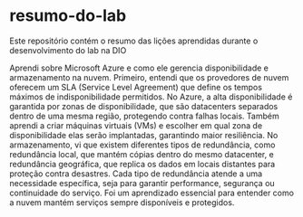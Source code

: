 # resumo-do-lab
Este repositório contém o resumo das lições aprendidas durante o desenvolvimento do lab na DIO

Aprendi sobre Microsoft Azure e como ele gerencia disponibilidade e armazenamento na nuvem. Primeiro, entendi que os provedores de nuvem oferecem um SLA (Service Level Agreement) que define os tempos máximos de indisponibilidade permitidos. No Azure, a alta disponibilidade é garantida por zonas de disponibilidade, que são datacenters separados dentro de uma mesma região, protegendo contra falhas locais. Também aprendi a criar máquinas virtuais (VMs) e escolher em qual zona de disponibilidade elas serão implantadas, garantindo maior resiliência. No armazenamento, vi que existem diferentes tipos de redundância, como redundância local, que mantém cópias dentro do mesmo datacenter, e redundância geográfica, que replica os dados em locais distantes para proteção contra desastres. Cada tipo de redundância atende a uma necessidade específica, seja para garantir performance, segurança ou continuidade do serviço. Foi um aprendizado essencial para entender como a nuvem mantém serviços sempre disponíveis e protegidos.
